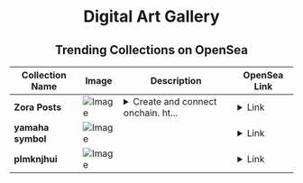 <div align="center">

# Digital Art Gallery

## Trending Collections on OpenSea

| Collection Name                       | Image                                                                                     | Description                       | OpenSea Link                                                                                          |
|---------------------------------------|-------------------------------------------------------------------------------------------|-----------------------------------|--------------------------------------------------------------------------------------------------------|
| **Zora Posts** | ![Image](https://i.seadn.io/s/raw/files/d2bcde1ca41bdd49ec0fadd238edc57b.png?w=500&auto=format?w=200&auto=format) | <details><summary>Create and connect onchain. ht...</summary>Create and connect onchain. https://zora.co</details> | <details><summary>Link</summary>[Zora Posts](https://opensea.io/collection/zora-posts-22247)</details> |
| **yamaha symbol** | ![Image](https://i.seadn.io/s/raw/files/9618c200d222e70482831deb4c1104b5.jpg?w=500&auto=format?w=200&auto=format) |  | <details><summary>Link</summary>[yamaha symbol](https://opensea.io/collection/yamaha-symbol)</details> |
| **plmknjhui** | ![Image](https://i.seadn.io/s/raw/files/b3030f6062aa8ff9225e26c23a1ef586.jpg?w=500&auto=format?w=200&auto=format) |  | <details><summary>Link</summary>[plmknjhui](https://opensea.io/collection/plmknjhui)</details> |

</div>